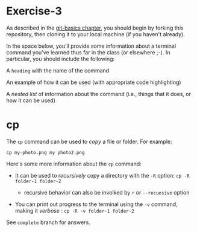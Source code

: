# Exercise-3

As described in the [git-basics
chapter](https://info201.github.io/git-basics.html), you should begin
by forking this repository, then cloning it to your local machine (if
you haven't already).

In the space below, you'll provide some information about a terminal
command you've learned thus far in the class (or elsewhere ;-).  In particular, you
should include the following:

A `heading` with the name of the command

An example of how it can be used (with appropriate code highlighting)

A _nested list_ of information about the command (i.e., things that it does, or how it can be used)


# cp

The `cp` command can be used to _copy_ a file or folder. For example:

`cp my-photo.png my photo2.png`

Here's some more information about the `cp` command:

- It can be used to _recursively_ copy a directory with the `-R` option: `cp -R folder-1 folder-2`

  - recursive behavior can also be involked by `r` or `--recuesive` option

- You can print out progress to the terminal using the `-v` command, making it _verbose_ : `cp -R -v folder-1 folder-2`

See `complete` branch for answers.
